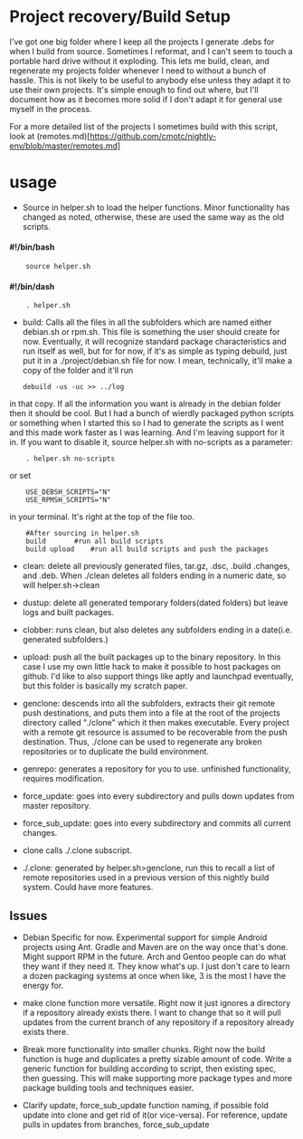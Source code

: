 Project recovery/Build Setup
============================
I've got one big folder where I keep all the projects I generate .debs for when
I build from source. Sometimes I reformat, and I can't seem to touch a portable
hard drive without it exploding. This lets me build, clean, and regenerate my
projects folder whenever I need to without a bunch of hassle. This is not likely
to be useful to anybody else unless they adapt it to use their own projects.
It's simple enough to find out where, but I'll document how as it becomes more
solid if I don't adapt it for general use myself in the process.

For a more detailed list of the projects I sometimes build with this script,
look at (remotes.md)[https://github.com/cmotc/nightly-env/blob/master/remotes.md]

usage
=====

  * Source in helper.sh to load the helper functions. Minor functionality has
changed as noted, otherwise, these are used the same way as the old scripts.

#### #!/bin/bash

        source helper.sh

#### #!/bin/dash

        . helper.sh

  * build: Calls all the files in all the subfolders which are named either
debian.sh or rpm.sh. This file is something the user should create for now.
Eventually, it will recognize standard package characteristics and run itself
as well, but for for now, if it's as simple as typing debuild, just put it in
a ./project/debian.sh file for now. I mean, technically, it'll make a copy of
the folder and it'll run

        debuild -us -uc >> ../log

in that copy. If all the information you want is already in the debian folder
then it should be cool. But I had a bunch of wierdly packaged python scripts or
something when I started this so I had to generate the scripts as I went and
this made work faster as I was learning. And I'm leaving support for it in. If
you want to disable it, source helper.sh with no-scripts as a parameter:

        . helper.sh no-scripts

or set 

        USE_DEBSH_SCRIPTS="N"
        USE_RPMSH_SCRIPTS="N"

in your terminal. It's right at the top of the file too.

        #After sourcing in helper.sh
        build		#run all build scripts
        build upload 	#run all build scripts and push the packages

  * clean: delete all previously generated files, tar.gz, .dsc, .build .changes,
and .deb. When ./clean deletes all folders ending in a numeric date, so will
helper.sh->clean

  * dustup: delete all generated temporary folders(dated folders) but leave
logs and built packages.

  * clobber: runs clean, but also deletes any subfolders ending in a date(i.e.
generated subfolders.)

  * upload: push all the built packages up to the binary repository. In this
case I use my own little hack to make it possible to host packages on github.
I'd like to also support things like aptly and launchpad eventually, but this
folder is basically my scratch paper.

  * genclone: descends into all the subfolders, extracts their git remote
push destinations, and puts them into a file at the root of the projects
directory called "./clone" which it then makes executable. Every project with
a remote git resource is assumed to be recoverable from the push destination.
Thus, ./clone can be used to regenerate any broken repositories or to duplicate
the build environment.

  * genrepo: generates a repository for you to use. unfinished functionality,
requires modification.

  * force\_update: goes into every subdirectory and pulls down updates from
master repository.

  * force\_sub\_update: goes into every subdirectory and commits all current
changes.

  * clone calls ./.clone subscript.

  * ./.clone: generated by helper.sh>genclone, run this to recall a list of
remote repositories used in a previous version of this nightly build system.
Could have more features.

Issues
------

   * Debian Specific for now. Experimental support for simple Android projects using
   Ant. Gradle and Maven are on the way once that's done. Might support RPM in the
   future. Arch and Gentoo people can do what they want if they need it. They know
   what's up. I just don't care to learn a dozen packaging systems at once when 
   like, 3 is the most I have the energy for.

   * make clone function more versatile. Right now it just ignores a directory
   if a repository already exists there. I want to change that so it will pull
   updates from the current branch of any repository if a repository already
   exists there.
   
   * Break more functionality into smaller chunks. Right now the build
   function is huge and duplicates a pretty sizable amount of code. Write a
   generic function for building according to script, then existing spec, then
   guessing. This will make supporting more package types and more package
   building tools and techniques easier.
   
   * Clarify update, force\_sub\_update function naming, if possible fold update
   into clone and get rid of it(or vice-versa). For reference, update pulls in
   updates from branches, force\_sub\_update